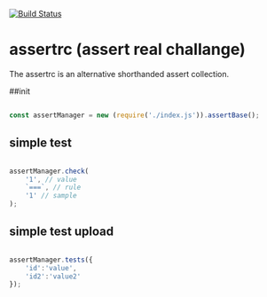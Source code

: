 [![Build Status](https://travis-ci.org/Soldy/assertrc.svg?branch=master)](https://travis-ci.org/Soldy/assertrc)

# assertrc (assert real challange)

The assertrc is an alternative shorthanded assert collection.


##init

```javascript

const assertManager = new (require('./index.js')).assertBase();

```


## simple test

```javascript

assertManager.check(
    '1', // value
    `===`, // rule
    '1' // sample
);

```


## simple test upload


```javascript

assertManager.tests({
    'id':'value',
    'id2':'value2'
});


``` 
